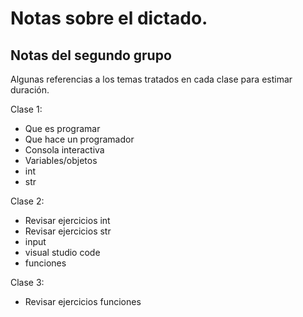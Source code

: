 # Notas sobre el dictado.

## Notas del segundo grupo 

Algunas referencias a los temas tratados en cada clase para estimar duración.

Clase 1:
 - Que es programar
 - Que hace un programador
 - Consola interactiva
 - Variables/objetos
 - int
 - str

Clase 2:
 - Revisar ejercicios int
 - Revisar ejercicios str
 - input
 - visual studio code
 - funciones

Clase 3:
 - Revisar ejercicios funciones
